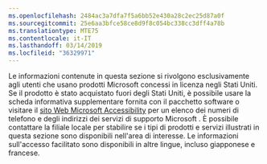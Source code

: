 ```yaml
---
ms.openlocfilehash: 2484ac3a7dfa7f5a6bb52e430a28c2ec25d87a0f
ms.sourcegitcommit: 25e6aa3bfce58ce8d9f8c054bc338cc3dff4a78b
ms.translationtype: MTE75
ms.contentlocale: it-IT
ms.lasthandoff: 03/14/2019
ms.locfileid: "36329971"
---
```

Le informazioni contenute in questa sezione si rivolgono esclusivamente agli utenti che usano prodotti Microsoft concessi in licenza negli Stati Uniti. Se il prodotto è stato acquistato fuori degli Stati Uniti, è possibile usare la scheda informativa supplementare fornita con il pacchetto software o visitare il [sito Web Microsoft Accessibility](http://go.microsoft.com/fwlink/?LinkId=8431) per un elenco dei numeri di telefono e degli indirizzi dei servizi di supporto Microsoft . È possibile contattare la filiale locale per stabilire se i tipi di prodotti e servizi illustrati in questa sezione sono disponibili nell'area di interesse. Le informazioni sull'accesso facilitato sono disponibili in altre lingue, incluso giapponese e francese.
